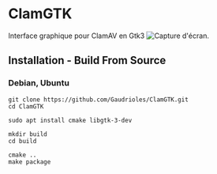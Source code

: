 # ClamGTK

Interface graphique pour ClamAV en Gtk3
![Capture d'écran.](https://github.com/Gaudrioles/ClamGTK/tree/master/DATA/screenshot.png)

## Installation - Build From Source

### Debian, Ubuntu
```
git clone https://github.com/Gaudrioles/ClamGTK.git
cd ClamGTK
```
```
sudo apt install cmake libgtk-3-dev
```
```
mkdir build
cd build
```
```
cmake ..
make package
```
